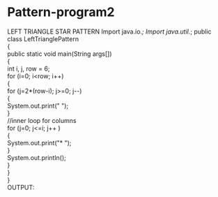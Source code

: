 # Pattern-program2
LEFT TRIANGLE STAR PATTERN
Import java.io.*;
Import java.util.*;
public class LeftTrianglePattern  
{    
public static void main(String args[])   
{    
int i, j, row = 6;       
for (i=0; i<row; i++)   
{  
for (j=2*(row-i); j>=0; j--)         
{  
System.out.print(" ");   
}   
//inner loop for columns  
for (j=0; j<=i; j++ )   
{   
System.out.print("* ");   
}   
System.out.println();   
}   
}   
}  
OUTPUT:
 
